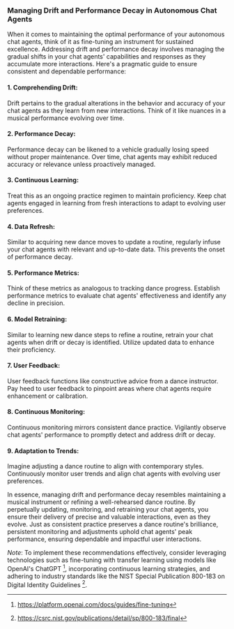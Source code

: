 ### Managing Drift and Performance Decay in Autonomous Chat Agents

When it comes to maintaining the optimal performance of your autonomous chat agents, think of it as fine-tuning an instrument for sustained excellence. Addressing drift and performance decay involves managing the gradual shifts in your chat agents' capabilities and responses as they accumulate more interactions. Here's a pragmatic guide to ensure consistent and dependable performance:

#### 1. **Comprehending Drift:**
   Drift pertains to the gradual alterations in the behavior and accuracy of your chat agents as they learn from new interactions. Think of it like nuances in a musical performance evolving over time.

#### 2. **Performance Decay:**
   Performance decay can be likened to a vehicle gradually losing speed without proper maintenance. Over time, chat agents may exhibit reduced accuracy or relevance unless proactively managed.

#### 3. **Continuous Learning:**
   Treat this as an ongoing practice regimen to maintain proficiency. Keep chat agents engaged in learning from fresh interactions to adapt to evolving user preferences.

#### 4. **Data Refresh:**
   Similar to acquiring new dance moves to update a routine, regularly infuse your chat agents with relevant and up-to-date data. This prevents the onset of performance decay.

#### 5. **Performance Metrics:**
   Think of these metrics as analogous to tracking dance progress. Establish performance metrics to evaluate chat agents' effectiveness and identify any decline in precision.

#### 6. **Model Retraining:**
   Similar to learning new dance steps to refine a routine, retrain your chat agents when drift or decay is identified. Utilize updated data to enhance their proficiency.

#### 7. **User Feedback:**
   User feedback functions like constructive advice from a dance instructor. Pay heed to user feedback to pinpoint areas where chat agents require enhancement or calibration.

#### 8. **Continuous Monitoring:**
   Continuous monitoring mirrors consistent dance practice. Vigilantly observe chat agents' performance to promptly detect and address drift or decay.

#### 9. **Adaptation to Trends:**
   Imagine adjusting a dance routine to align with contemporary styles. Continuously monitor user trends and align chat agents with evolving user preferences.

In essence, managing drift and performance decay resembles maintaining a musical instrument or refining a well-rehearsed dance routine. By perpetually updating, monitoring, and retraining your chat agents, you ensure their delivery of precise and valuable interactions, even as they evolve. Just as consistent practice preserves a dance routine's brilliance, persistent monitoring and adjustments uphold chat agents' peak performance, ensuring dependable and impactful user interactions.

*Note*: To implement these recommendations effectively, consider leveraging technologies such as fine-tuning with transfer learning using models like OpenAI's ChatGPT [^1^], incorporating continuous learning strategies, and adhering to industry standards like the NIST Special Publication 800-183 on Digital Identity Guidelines [^2^].

[^1^]: https://platform.openai.com/docs/guides/fine-tuning
[^2^]: https://csrc.nist.gov/publications/detail/sp/800-183/final